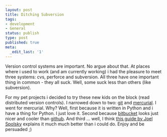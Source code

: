 ```yaml
---
layout: post
title: Ditching Subversion
tags:
- development
- General
status: publish
type: post
published: true
meta:
  _edit_last: '1'
---
```

Version control systems are important. No argue about that. At places where i used to work (and am currently working) i had the pleasure to meet three systems: cvs, perforce and subversion. All three have one important thing in common - they all suck. Well, some suck less than others (like subversion).

For my pet projects i decided to try these new kids on the block (read distributed version controls). I narrowed down to two: <a href="http://git-scm.com/">git</a> and <a href="http://mercurial.selenic.com/">mercurial</a>. I went for mercurial. Why? Well, first because it is written in Python and i have a thing for Python. I just love it. Second because <a href="http://bitbucket.org/">bitbucket</a> looks just nicer and cooler than <a href="https://github.com/">github</a>. And third ... well, I think <a href="http://hginit.com/">this guide by Joel Spolsky</a> explains it much much better than i could do. Enjoy and be persuaded ;)
